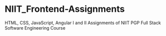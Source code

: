 # NIIT_Frontend-Assignments
HTML, CSS, JavaScript, Angular I and II Assignments of NIIT PGP Full Stack Software Engineering Course
